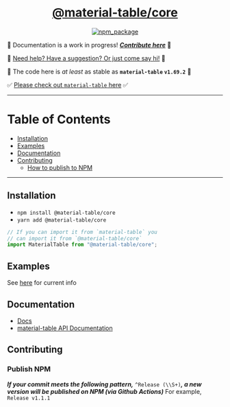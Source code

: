 <div align="center">

  <h1><a target="_blank" rel="noopener noreferrer" href="https://material-table-core.com">@material-table/core</a></h1>

  <p align="center">
    <a href="https://www.npmjs.com/package/@material-table/core">
      <img 
        title="npm_package" 
        src="https://badge.fury.io/js/%40material-table%2Fcore.svg"
      ></a>
  </p>

</div>

🚧 Documentation is a work in progress! **_[Contribute here](https://github.com/material-table-core/website)_** 🚧

💬 [Need help? Have a suggestion? Or just come say hi!](https://github.com/material-table-core/core/discussions) 💬

💪 The code here is _at least_ as stable as **`material-table` `v1.69.2`** 💪

✅ [Please check out `material-table` here](https://github.com/mbrn/material-table) ✅

---

# Table of Contents

- [Installation](#installation)
- [Examples](#examples)
- [Documentation](#documentation)
- [Contributing](#contributing)
  - [How to publish to NPM](#publish-npm)

---

## Installation

- `npm install @material-table/core`
- `yarn add @material-table/core`

```javascript
// If you can import it from `material-table` you
// can import it from `@material-table/core`
import MaterialTable from "@material-table/core";
```

## Examples

See [here](https://github.com/material-table-core/core) for current info

## Documentation

- [Docs](https://material-table-core.com)
- [material-table API Documentation](https://material-table.com)

## Contributing

### Publish NPM

**_If your commit meets the following pattern,_** `^Release (\\S+)`**_, a new version will be published on NPM (via Github Actions)_** For example, `Release v1.1.1`
